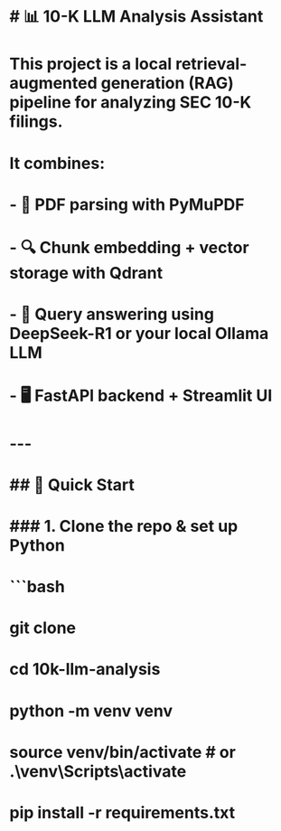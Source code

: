 # \# 📊 10-K LLM Analysis Assistant

# 

# This project is a local retrieval-augmented generation (RAG) pipeline for analyzing SEC 10-K filings.  

# It combines:

# 

# \- 📝 PDF parsing with PyMuPDF

# \- 🔍 Chunk embedding + vector storage with Qdrant

# \- 💬 Query answering using DeepSeek-R1 or your local Ollama LLM

# \- 🖥️ FastAPI backend + Streamlit UI

# 

# ---

# 

# \## 🚀 Quick Start

# 

# \### 1. Clone the repo \& set up Python

# 

# ```bash

# git clone <this-repo-url>

# cd 10k-llm-analysis

# python -m venv venv

# source venv/bin/activate  # or .\\venv\\Scripts\\activate

# pip install -r requirements.txt



